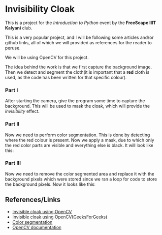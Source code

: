 # Invisibility Cloak 

This is a project for the *Introduction to Python* event by the **FreeScape IIIT Kalyani** club.

This is a very popular project, and I will be following some articles and/or github links, all of which we will provided as references for the reader to peruse.

We will be using OpenCV for this project. 

The idea behind the work is that we first capture the background image. Then we detect and segment the cloth(it is important that a **red** cloth is used, as the code has been written for that specific colour).


### Part I

After starting the camera, give the program some time to capture the background. This will be used to mask the cloak, which will provide the *invisibility* effect.

### Part II

Now we need to perform color segmentation. This is done by detecting where the red colour is present. Now we apply a mask, due to which only the red color parts are visible and everything else is black. It will look like this: 

### Part III

Now we need to remove the color segmented area and replace it with the background pixels which were stored since we ran a loop for code to store the background pixels. Now it looks like this: 


## References/Links

- [Invisible cloak using OpenCV](https://learnopencv.com/invisibility-cloak-using-color-detection-and-segmentation-with-opencv/)
- [Invisible cloak using OpenCV(GeeksForGeeks)](https://www.geeksforgeeks.org/invisible-cloak-using-opencv-python-project/)
- [Color segmentation](https://medium.com/srm-mic/color-segmentation-using-opencv-93efa7ac93e2)
- [OpenCV documentation](https://docs.opencv.org/master/index.html)


